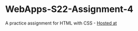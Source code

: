 # WebApps-S22-Assignment-4
A practice assignment for HTML with CSS - [Hosted at](https://44-563-web-apps-s22.github.io/webapps-s22-assignment-4-kirangundapuneni/)
